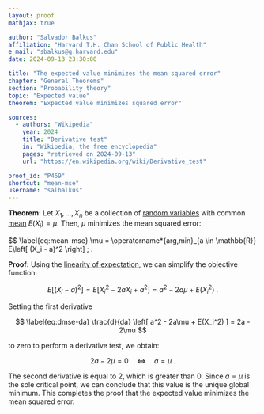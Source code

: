 ```yaml
---
layout: proof
mathjax: true

author: "Salvador Balkus"
affiliation: "Harvard T.H. Chan School of Public Health"
e_mail: "sbalkus@g.harvard.edu"
date: 2024-09-13 23:30:00

title: "The expected value minimizes the mean squared error"
chapter: "General Theorems"
section: "Probability theory"
topic: "Expected value"
theorem: "Expected value minimizes squared error"

sources:
  - authors: "Wikipedia"
    year: 2024
    title: "Derivative test"
    in: "Wikipedia, the free encyclopedia"
    pages: "retrieved on 2024-09-13"
    url: "https://en.wikipedia.org/wiki/Derivative_test"

proof_id: "P469"
shortcut: "mean-mse"
username: "salbalkus"
---
```



**Theorem:** Let $X_1, \ldots, X_n$ be a collection of [random variables](/D/rvar) with common [mean](/D/mean) $E(X_i) = \mu$. Then, $\mu$ minimizes the mean squared error:

$$ \label{eq:mean-mse}
\mu = \operatorname*{arg\,min}_{a \in \mathbb{R}} E\left[ (X_i - a)^2 \right] \; .


**Proof:** Using the [linearity of expectation](/P/mean-lin), we can simplify the objective function:

$$ \label{eq:mse}
E\left[ (X_i - a)^2 \right] = E\left[ X_i^2 - 2aX_i + a^2 \right] = a^2 - 2a\mu + E(X_i^2) \; .
$$

Setting the first derivative

$$ \label{eq:dmse-da}
\frac{d}{da} \left[ a^2 - 2a\mu + E(X_i^2) ] = 2a - 2\mu
$$

to zero to perform a derivative test, we obtain:

$$ \label{eq:mean-mse-qed}
2a - 2\mu = 0 \quad \Leftrightarrow \quad a = \mu \; .
$$

The second derivative is equal to 2, which is greater than 0. Since $a = \mu$ is the sole critical point, we can conclude that this value is the unique global minimum. This completes the proof that the expected value minimizes the mean squared error.